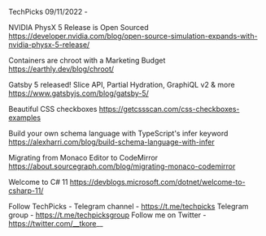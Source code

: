TechPicks 09/11/2022 -

NVIDIA PhysX 5 Release is Open Sourced
https://developer.nvidia.com/blog/open-source-simulation-expands-with-nvidia-physx-5-release/

Containers are chroot with a Marketing Budget
https://earthly.dev/blog/chroot/

Gatsby 5 released! Slice API, Partial Hydration, GraphiQL v2 & more
https://www.gatsbyjs.com/blog/gatsby-5/

Beautiful CSS checkboxes
https://getcssscan.com/css-checkboxes-examples

Build your own schema language with TypeScript's infer keyword
https://alexharri.com/blog/build-schema-language-with-infer

Migrating from Monaco Editor to CodeMirror
https://about.sourcegraph.com/blog/migrating-monaco-codemirror

Welcome to C# 11
https://devblogs.microsoft.com/dotnet/welcome-to-csharp-11/

Follow TechPicks -
Telegram channel - https://t.me/techpicks
Telegram group - https://t.me/techpicksgroup
Follow me on Twitter - https://twitter.com/__tkore__